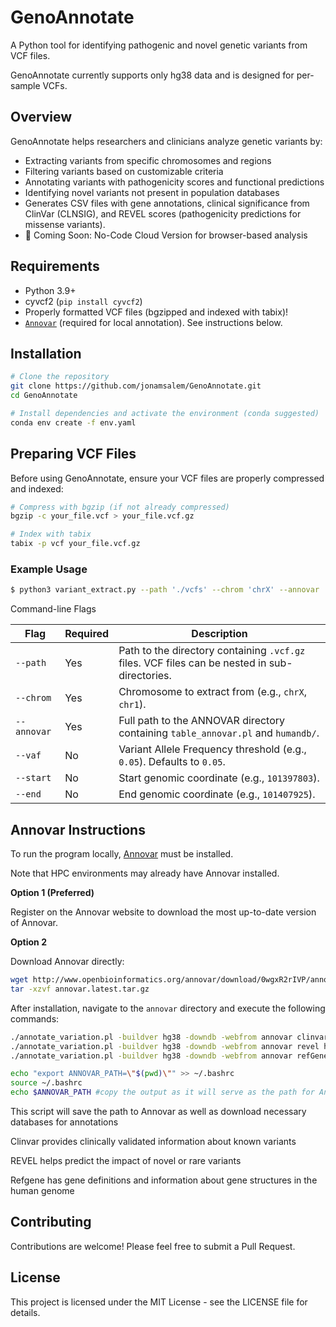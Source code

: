 # GenoAnnotate

A Python tool for identifying pathogenic and novel genetic variants from VCF files.

GenoAnnotate currently supports only hg38 data and is designed for per-sample VCFs.
## Overview

GenoAnnotate helps researchers and clinicians analyze genetic variants by:
- Extracting variants from specific chromosomes and regions
- Filtering variants based on customizable criteria
- Annotating variants with pathogenicity scores and functional predictions
- Identifying novel variants not present in population databases
- Generates CSV files with gene annotations, clinical significance from ClinVar (CLNSIG), and REVEL scores (pathogenicity predictions for missense variants).
- 🚀 Coming Soon: No-Code Cloud Version for browser-based analysis

## Requirements

- Python 3.9+
- cyvcf2 (`pip install cyvcf2`)
- Properly formatted VCF files (bgzipped and indexed with tabix)!
- [`Annovar`](#annovar-instructions) (required for local annotation). See instructions below.


## Installation

```bash
# Clone the repository
git clone https://github.com/jonamsalem/GenoAnnotate.git
cd GenoAnnotate

# Install dependencies and activate the environment (conda suggested)
conda env create -f env.yaml
```

## Preparing VCF Files

Before using GenoAnnotate, ensure your VCF files are properly compressed and indexed:

```bash
# Compress with bgzip (if not already compressed)
bgzip -c your_file.vcf > your_file.vcf.gz

# Index with tabix
tabix -p vcf your_file.vcf.gz
```


### Example Usage

```bash
$ python3 variant_extract.py --path './vcfs' --chrom 'chrX' --annovar '~/annovar' --vaf '0.05' --start '101397803' --end '101407925'
```

Command-line Flags

| Flag         | Required | Description                                                                 |
|--------------|----------|-----------------------------------------------------------------------------|
| `--path`     | Yes      | Path to the directory containing `.vcf.gz` files. VCF files can be nested in sub-directories.                          |
| `--chrom`    | Yes      | Chromosome to extract from (e.g., `chrX`, `chr1`).                 |
| `--annovar`  | Yes      | Full path to the ANNOVAR directory containing `table_annovar.pl` and `humandb/`. |
| `--vaf`      | No       | Variant Allele Frequency threshold (e.g., `0.05`). Defaults to `0.05`.     |
| `--start`    | No       | Start genomic coordinate (e.g., `101397803`).|
| `--end`      | No       | End genomic coordinate (e.g., `101407925`).|




## Annovar Instructions

To run the program locally, [Annovar](https://annovar.openbioinformatics.org/en/latest/) must be installed.

Note that HPC environments may already have Annovar installed. 

**Option 1 (Preferred)**

Register on the Annovar website to download the most up-to-date version of Annovar.

**Option 2**

Download Annovar directly:

```bash
wget http://www.openbioinformatics.org/annovar/download/0wgxR2rIVP/annovar.latest.tar.gz
tar -xzvf annovar.latest.tar.gz
```

After installation, navigate to the `annovar` directory and execute the following commands:

```bash
./annotate_variation.pl -buildver hg38 -downdb -webfrom annovar clinvar_20240917 humandb/
./annotate_variation.pl -buildver hg38 -downdb -webfrom annovar revel humandb/
./annotate_variation.pl -buildver hg38 -downdb -webfrom annovar refGene humandb/

echo "export ANNOVAR_PATH=\"$(pwd)\"" >> ~/.bashrc
source ~/.bashrc
echo $ANNOVAR_PATH #copy the output as it will serve as the path for Annovar for GenoAnnotate
```

This script will save the path to Annovar as well as download necessary databases for annotations 

Clinvar provides clinically validated information about known variants

REVEL helps predict the impact of novel or rare variants 

Refgene has gene definitions and information about gene structures in the human genome


## Contributing

Contributions are welcome! Please feel free to submit a Pull Request.

## License

This project is licensed under the MIT License - see the LICENSE file for details.

